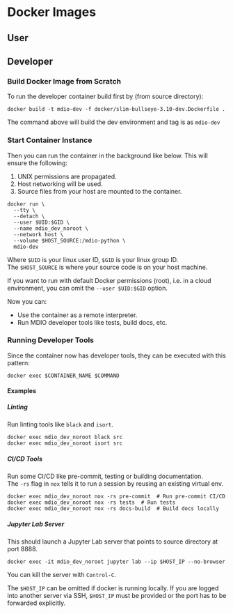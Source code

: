 # Docker Images

## User

## Developer

### Build Docker Image from Scratch

To run the developer container build first by (from source directory):

```shell
docker build -t mdio-dev -f docker/slim-bullseye-3.10-dev.Dockerfile .
```

The command above will build the dev environment and tag is as `mdio-dev`

### Start Container Instance

Then you can run the container in the background like below. This will ensure the following:

1. UNIX permissions are propagated.
2. Host networking will be used.
3. Source files from your host are mounted to the container.

```shell
docker run \
  --tty \
  --detach \
  --user $UID:$GID \
  --name mdio_dev_noroot \
  --network host \
  --volume $HOST_SOURCE:/mdio-python \
  mdio-dev
```

Where `$UID` is your linux user ID, `$GID` is your linux group ID.  
The `$HOST_SOURCE` is where your source code is on your host machine.

If you want to run with default Docker permissions (root), i.e. in a cloud
environment, you can omit the `--user $UID:$GID` option.

Now you can:

- Use the container as a remote interpreter.
- Run MDIO developer tools like tests, build docs, etc.

### Running Developer Tools

Since the container now has developer tools, they can be executed with this pattern:

```shell
docker exec $CONTAINER_NAME $COMMAND
```

#### Examples

##### Linting

Run linting tools like `black` and `isort`.

```shell
docker exec mdio_dev_noroot black src
docker exec mdio_dev_noroot isort src
```

##### CI/CD Tools

Run some CI/CD like pre-commit, testing or building documentation.  
The `-rs` flag in `nox` tells it to run a session by reusing an existing virtual env.

```shell
docker exec mdio_dev_noroot nox -rs pre-commit  # Run pre-commit CI/CD
docker exec mdio_dev_noroot nox -rs tests  # Run tests
docker exec mdio_dev_noroot nox -rs docs-build  # Build docs locally
```

##### Jupyter Lab Server

This should launch a Jupyter Lab server that points to source directory at port 8888.

```shell
docker exec -it mdio_dev_noroot jupyter lab --ip $HOST_IP --no-browser
```

You can kill the server with `Control-C`.

The `$HOST_IP` can be omitted if docker is running locally. If you are
logged into another server via SSH, `$HOST_IP` must be provided or the 
port has to be forwarded explicitly.


